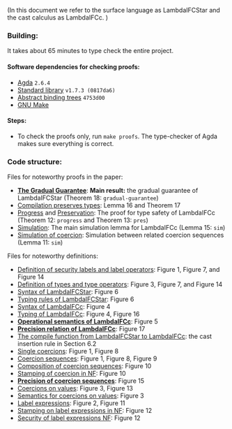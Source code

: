 (In this document we refer to the surface language as LambdaIFCStar and
the cast calculus as LambdaIFCc. )

### Building:

It takes about 65 minutes to type check the entire project.

#### Software dependencies for checking proofs:

- [Agda](https://wiki.portal.chalmers.se/agda) `2.6.4`
- [Standard library](https://github.com/agda/agda-stdlib) `v1.7.3 (0817da6)`
- [Abstract binding trees](https://github.com/jsiek/abstract-binding-trees/) `4753d00`
- [GNU Make](https://www.gnu.org/software/make/)

#### Steps:

+ To check the proofs only, run `make proofs`.
  The type-checker of Agda makes sure everything is correct.

### Code structure:

Files for noteworthy proofs in the paper:

+ [**The Gradual Guarantee**](./src/CC2/GradualGuarantee.agda):
  **Main result:**
  the gradual guarantee of LambdaIFCStar (Theorem 18: `gradual-guarantee`)
+ [Compilation preserves types](./src/CC2/Compile.agda): Lemma 16 and Theorem 17
+ [Progress](./src/CC2/Progress.agda) and [Preservation](./src/CC2/Preservation.agda):
  The proof for type safety of LambdaIFCc (Theorem 12: `progress` and Theorem 13: `pres`)
+ [Simulation](./src/Simulation/Simulation.agda): The main simulation lemma
  for LambdaIFCc (Lemma 15: `sim`)
+ [Simulation of coercion](./src/CoercionExpr/Simulation.agda): Simulation between
  related coercion sequences (Lemma 11: `sim`)

Files for noteworthy definitions:

+ [Definition of security labels and label operators](./src/Common/SecurityLabels.agda): Figure 1, Figure 7, and Figure 14
+ [Definition of types and type operators](./src/Common/Types.agda): Figure 3, Figure 7, and Figure 14
+ [Syntax of LambdaIFCStar](./src/Surface2/Syntax.agda): Figure 6
+ [Typing rules of LambdaIFCStar](./src/Surface2/Typing.agda): Figure 6
+ [Syntax of LambdaIFCc](./src/CC2/Syntax.agda): Figure 4
+ [Typing of LambdaIFCc](./src/CC2/Typing.agda): Figure 4, Figure 16
+ [**Operational semantics of LambdaIFCc**](./src/CC2/Reduction.agda): Figure 5
+ [**Precision relation of LambdaIFCc**](./src/CC2/Precision.agda): Figure 17
+ [The compile function from LambdaIFCStar to LambdaIFCc](./src/CC2/Compile.agda):
  the cast insertion rule in Section 6.2
+ [Single coercions](./src/CoercionExpr/Coercions.agda): Figure 1, Figure 8
+ [Coercion sequences](./src/CoercionExpr/CoercionExpr.agda): Figure 1, Figure 8, Figure 9
+ [Composition of coercion sequences](./src/CoercionExpr/SyntacComp.agda): Figure 10
+ [Stamping of coercion in NF](./src/CoercionExpr/Stamping.agda): Figure 10
+ [**Precision of coercion sequences**](./src/CoercionExpr/Precision.agda): Figure 15
+ [Coercions on values](./src/Common/Coercions.agda): Figure 3, Figure 13
+ [Semantics for coercions on values](./src/CC2/CastReduction.agda): Figure 3
+ [Label expressions](./src/LabelExpr/LabelExpr.agda): Figure 2, Figure 11
+ [Stamping on label expressions in NF](./src/LabelExpr/Stamping.agda): Figure 12
+ [Security of label expressions NF](./src/LabelExpr/Security.agda): Figure 12
